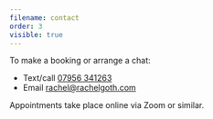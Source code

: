 ```yaml
---
filename: contact
order: 3
visible: true
---
```

<div>
To make a booking or arrange a chat:
<ul>
   <li>Text/call <a href="tel:+447956341263">07956 341263</a>
   <li>Email <a href="mailto:rachel@rachelgoth.com">rachel@rachelgoth.com</a>
</ul>
</div>

Appointments take place online via Zoom or similar.
